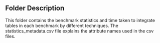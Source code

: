 ## Folder Description

This folder contains the benchmark statistics and time taken to integrate tables in each benchmark by different techniques. The statistics_metadata.csv file explains the attribute names used in the csv files.